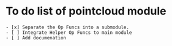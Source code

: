 # To do list of pointcloud module

    - [x] Separate the Op Funcs into a submodule.
    - [ ] Integrate Helper Op Funcs to main module
    - [ ] Add documenation
